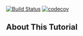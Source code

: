 [![Build Status](https://travis-ci.org/martiendt/tutorial.svg?branch=master)](https://travis-ci.org/martiendt/tutorial)
[![codecov](https://codecov.io/gh/martiendt/tutorial/branch/master/graph/badge.svg)](https://codecov.io/gh/martiendt/tutorial)

## About This Tutorial
